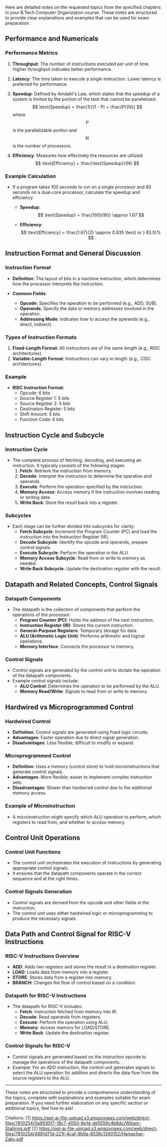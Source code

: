 Here are detailed notes on the requested topics from the specified chapters in your B.Tech Computer Organization course. These notes are structured to provide clear explanations and examples that can be used for exam preparation.

## Performance and Numericals

### Performance Metrics
1. **Throughput**: The number of instructions executed per unit of time. Higher throughput indicates better performance.
   
2. **Latency**: The time taken to execute a single instruction. Lower latency is preferred for performance.

3. **Speedup**: Defined by Amdahl's Law, which states that the speedup of a system is limited by the portion of the task that cannot be parallelized:
   $$
   \text{Speedup} = \frac{1}{(1 - P) + \frac{P}{N}}
   $$
   where $$P$$ is the parallelizable portion and $$N$$ is the number of processors.

4. **Efficiency**: Measures how effectively the resources are utilized:
   $$
   \text{Efficiency} = \frac{\text{Speedup}}{N}
   $$

### Example Calculation
- If a program takes 100 seconds to run on a single processor and 60 seconds on a dual-core processor, calculate the speedup and efficiency.
  
  - **Speedup**: 
  $$
  \text{Speedup} = \frac{100}{60} \approx 1.67
  $$
  
  - **Efficiency**: 
  $$
  \text{Efficiency} = \frac{1.67}{2} \approx 0.835 \text{ or } 83.5\%
  $$

## Instruction Format and General Discussion

### Instruction Format
- **Definition**: The layout of bits in a machine instruction, which determines how the processor interprets the instruction.
  
- **Common Fields**:
  - **Opcode**: Specifies the operation to be performed (e.g., ADD, SUB).
  - **Operands**: Specify the data or memory addresses involved in the operation.
  - **Addressing Mode**: Indicates how to access the operands (e.g., direct, indirect).

### Types of Instruction Formats
1. **Fixed-Length Format**: All instructions are of the same length (e.g., RISC architectures).
2. **Variable-Length Format**: Instructions can vary in length (e.g., CISC architectures).

### Example
- **RISC Instruction Format**:
  - Opcode: 6 bits
  - Source Register 1: 5 bits
  - Source Register 2: 5 bits
  - Destination Register: 5 bits
  - Shift Amount: 5 bits
  - Function Code: 6 bits

## Instruction Cycle and Subcycle

### Instruction Cycle
- The complete process of fetching, decoding, and executing an instruction. It typically consists of the following stages:
  1. **Fetch**: Retrieve the instruction from memory.
  2. **Decode**: Interpret the instruction to determine the operation and operands.
  3. **Execute**: Perform the operation specified by the instruction.
  4. **Memory Access**: Access memory if the instruction involves reading or writing data.
  5. **Write Back**: Store the result back into a register.

### Subcycles
- Each stage can be further divided into subcycles for clarity:
  - **Fetch Subcycle**: Increment the Program Counter (PC) and load the instruction into the Instruction Register (IR).
  - **Decode Subcycle**: Identify the opcode and operands, prepare control signals.
  - **Execute Subcycle**: Perform the operation in the ALU.
  - **Memory Access Subcycle**: Read from or write to memory as needed.
  - **Write Back Subcycle**: Update the destination register with the result.

## Datapath and Related Concepts, Control Signals

### Datapath Components
- The datapath is the collection of components that perform the operations of the processor:
  - **Program Counter (PC)**: Holds the address of the next instruction.
  - **Instruction Register (IR)**: Stores the current instruction.
  - **General-Purpose Registers**: Temporary storage for data.
  - **ALU (Arithmetic Logic Unit)**: Performs arithmetic and logical operations.
  - **Memory Interface**: Connects the processor to memory.

### Control Signals
- Control signals are generated by the control unit to dictate the operation of the datapath components.
- Example control signals include:
  - **ALU Control**: Determines the operation to be performed by the ALU.
  - **Memory Read/Write**: Signals to read from or write to memory.

## Hardwired vs Microprogrammed Control

### Hardwired Control
- **Definition**: Control signals are generated using fixed logic circuits.
- **Advantages**: Faster operation due to direct signal generation.
- **Disadvantages**: Less flexible; difficult to modify or expand.

### Microprogrammed Control
- **Definition**: Uses a memory (control store) to hold microinstructions that generate control signals.
- **Advantages**: More flexible; easier to implement complex instruction sets.
- **Disadvantages**: Slower than hardwired control due to the additional memory access.

### Example of Microinstruction
- A microinstruction might specify which ALU operation to perform, which registers to read from, and whether to access memory.

## Control Unit Operations

### Control Unit Functions
- The control unit orchestrates the execution of instructions by generating appropriate control signals.
- It ensures that the datapath components operate in the correct sequence and at the right times.

### Control Signals Generation
- Control signals are derived from the opcode and other fields in the instruction.
- The control unit uses either hardwired logic or microprogramming to produce the necessary signals.

## Data Path and Control Signal for RISC-V Instructions

### RISC-V Instructions Overview
- **ADD**: Adds two registers and stores the result in a destination register.
- **LOAD**: Loads data from memory into a register.
- **STORE**: Stores data from a register into memory.
- **BRANCH**: Changes the flow of control based on a condition.

### Datapath for RISC-V Instructions
- The datapath for RISC-V includes:
  - **Fetch**: Instruction fetched from memory into IR.
  - **Decode**: Read operands from registers.
  - **Execute**: Perform the operation using ALU.
  - **Memory**: Access memory for LOAD/STORE.
  - **Write Back**: Update the destination register.

### Control Signals for RISC-V
- Control signals are generated based on the instruction opcode to manage the operations of the datapath components.
- Example: For an ADD instruction, the control unit generates signals to select the ALU operation for addition and directs the data flow from the source registers to the ALU.

---

These notes are structured to provide a comprehensive understanding of the topics, complete with explanations and examples suitable for exam preparation. If you need further elaboration on any specific section or additional topics, feel free to ask!

Citations:
[1] https://ppl-ai-file-upload.s3.amazonaws.com/web/direct-files/7810254/0a9930f7-18c7-4050-8e1d-de5559c4b8dc/Wiliam-Stallings.pdf
[2] https://ppl-ai-file-upload.s3.amazonaws.com/web/direct-files/7810254/4891d71d-221f-4caf-9b9a-6536c1260152/Hamachar-Zaky.pdf